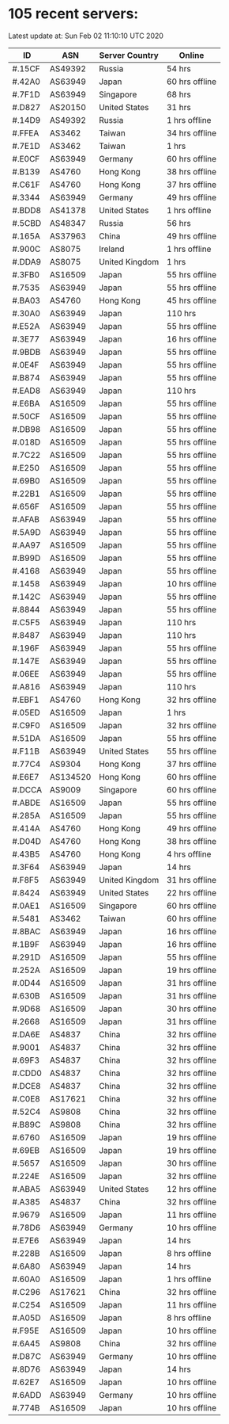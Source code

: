 # 105 recent servers:

Latest update at: Sun Feb 02 11:10:10 UTC 2020

| ID | ASN | Server Country | Online |
| -- | --- | -------------- | ------ |
| #.15CF | AS49392 | Russia | 54 hrs |
| #.42A0 | AS63949 | Japan | 60 hrs offline |
| #.7F1D | AS63949 | Singapore | 68 hrs |
| #.D827 | AS20150 | United States | 31 hrs |
| #.14D9 | AS49392 | Russia | 1 hrs offline |
| #.FFEA | AS3462 | Taiwan | 34 hrs offline |
| #.7E1D | AS3462 | Taiwan | 1 hrs |
| #.E0CF | AS63949 | Germany | 60 hrs offline |
| #.B139 | AS4760 | Hong Kong | 38 hrs offline |
| #.C61F | AS4760 | Hong Kong | 37 hrs offline |
| #.3344 | AS63949 | Germany | 49 hrs offline |
| #.BDD8 | AS41378 | United States | 1 hrs offline |
| #.5CBD | AS48347 | Russia | 56 hrs |
| #.165A | AS37963 | China | 49 hrs offline |
| #.900C | AS8075 | Ireland | 1 hrs offline |
| #.DDA9 | AS8075 | United Kingdom | 1 hrs |
| #.3FB0 | AS16509 | Japan | 55 hrs offline |
| #.7535 | AS63949 | Japan | 55 hrs offline |
| #.BA03 | AS4760 | Hong Kong | 45 hrs offline |
| #.30A0 | AS63949 | Japan | 110 hrs |
| #.E52A | AS63949 | Japan | 55 hrs offline |
| #.3E77 | AS63949 | Japan | 16 hrs offline |
| #.9BDB | AS63949 | Japan | 55 hrs offline |
| #.0E4F | AS63949 | Japan | 55 hrs offline |
| #.B874 | AS63949 | Japan | 55 hrs offline |
| #.EAD8 | AS63949 | Japan | 110 hrs |
| #.E6BA | AS16509 | Japan | 55 hrs offline |
| #.50CF | AS16509 | Japan | 55 hrs offline |
| #.DB98 | AS16509 | Japan | 55 hrs offline |
| #.018D | AS16509 | Japan | 55 hrs offline |
| #.7C22 | AS16509 | Japan | 55 hrs offline |
| #.E250 | AS16509 | Japan | 55 hrs offline |
| #.69B0 | AS16509 | Japan | 55 hrs offline |
| #.22B1 | AS16509 | Japan | 55 hrs offline |
| #.656F | AS16509 | Japan | 55 hrs offline |
| #.AFAB | AS63949 | Japan | 55 hrs offline |
| #.5A9D | AS63949 | Japan | 55 hrs offline |
| #.AA97 | AS16509 | Japan | 55 hrs offline |
| #.B99D | AS16509 | Japan | 55 hrs offline |
| #.4168 | AS63949 | Japan | 55 hrs offline |
| #.1458 | AS63949 | Japan | 10 hrs offline |
| #.142C | AS63949 | Japan | 55 hrs offline |
| #.8844 | AS63949 | Japan | 55 hrs offline |
| #.C5F5 | AS63949 | Japan | 110 hrs |
| #.8487 | AS63949 | Japan | 110 hrs |
| #.196F | AS63949 | Japan | 55 hrs offline |
| #.147E | AS63949 | Japan | 55 hrs offline |
| #.06EE | AS63949 | Japan | 55 hrs offline |
| #.A816 | AS63949 | Japan | 110 hrs |
| #.EBF1 | AS4760 | Hong Kong | 32 hrs offline |
| #.05ED | AS16509 | Japan | 1 hrs |
| #.C9F0 | AS16509 | Japan | 32 hrs offline |
| #.51DA | AS16509 | Japan | 55 hrs offline |
| #.F11B | AS63949 | United States | 55 hrs offline |
| #.77C4 | AS9304 | Hong Kong | 37 hrs offline |
| #.E6E7 | AS134520 | Hong Kong | 60 hrs offline |
| #.DCCA | AS9009 | Singapore | 60 hrs offline |
| #.ABDE | AS16509 | Japan | 55 hrs offline |
| #.285A | AS16509 | Japan | 55 hrs offline |
| #.414A | AS4760 | Hong Kong | 49 hrs offline |
| #.D04D | AS4760 | Hong Kong | 38 hrs offline |
| #.43B5 | AS4760 | Hong Kong | 4 hrs offline |
| #.3F64 | AS63949 | Japan | 14 hrs |
| #.F8F5 | AS63949 | United Kingdom | 31 hrs offline |
| #.8424 | AS63949 | United States | 22 hrs offline |
| #.0AE1 | AS16509 | Singapore | 60 hrs offline |
| #.5481 | AS3462 | Taiwan | 60 hrs offline |
| #.8BAC | AS63949 | Japan | 16 hrs offline |
| #.1B9F | AS63949 | Japan | 16 hrs offline |
| #.291D | AS16509 | Japan | 55 hrs offline |
| #.252A | AS16509 | Japan | 19 hrs offline |
| #.0D44 | AS16509 | Japan | 31 hrs offline |
| #.630B | AS16509 | Japan | 31 hrs offline |
| #.9D68 | AS16509 | Japan | 30 hrs offline |
| #.2668 | AS16509 | Japan | 31 hrs offline |
| #.DA6E | AS4837 | China | 32 hrs offline |
| #.9001 | AS4837 | China | 32 hrs offline |
| #.69F3 | AS4837 | China | 32 hrs offline |
| #.CDD0 | AS4837 | China | 32 hrs offline |
| #.DCE8 | AS4837 | China | 32 hrs offline |
| #.C0E8 | AS17621 | China | 32 hrs offline |
| #.52C4 | AS9808 | China | 32 hrs offline |
| #.B89C | AS9808 | China | 32 hrs offline |
| #.6760 | AS16509 | Japan | 19 hrs offline |
| #.69EB | AS16509 | Japan | 19 hrs offline |
| #.5657 | AS16509 | Japan | 30 hrs offline |
| #.224E | AS16509 | Japan | 32 hrs offline |
| #.ABA5 | AS63949 | United States | 12 hrs offline |
| #.A385 | AS4837 | China | 32 hrs offline |
| #.9679 | AS16509 | Japan | 11 hrs offline |
| #.78D6 | AS63949 | Germany | 10 hrs offline |
| #.E7E6 | AS63949 | Japan | 14 hrs |
| #.228B | AS16509 | Japan | 8 hrs offline |
| #.6A80 | AS63949 | Japan | 14 hrs |
| #.60A0 | AS16509 | Japan | 1 hrs offline |
| #.C296 | AS17621 | China | 32 hrs offline |
| #.C254 | AS16509 | Japan | 11 hrs offline |
| #.A05D | AS16509 | Japan | 8 hrs offline |
| #.F95E | AS16509 | Japan | 10 hrs offline |
| #.6A45 | AS9808 | China | 32 hrs offline |
| #.D87C | AS63949 | Germany | 10 hrs offline |
| #.8D76 | AS63949 | Japan | 14 hrs |
| #.62E7 | AS16509 | Japan | 10 hrs offline |
| #.6ADD | AS63949 | Germany | 10 hrs offline |
| #.774B | AS16509 | Japan | 10 hrs offline |

